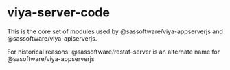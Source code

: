 # viya-server-code

This is the core set of modules used by @sassoftware/viya-appserverjs and @sassoftware/viya-apiserverjs.

For historical reasons: @sassoftware/restaf-server is an alternate name for @sasoftware/viya-appserverjs

